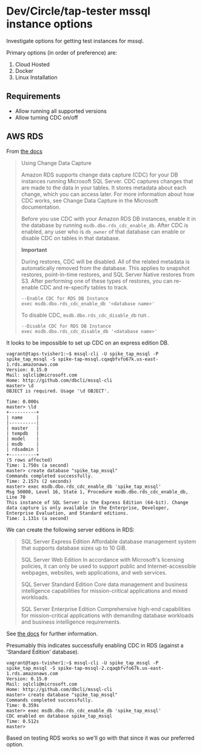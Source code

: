 Dev/Circle/tap-tester mssql instance options
============================================

Investigate options for getting test instances for mssql.

Primary options (in order of preference) are:

1. Cloud Hosted
1. Docker
1. Linux Installation

Requirements
------------

- Allow running all supported versions
- Allow turning CDC on/off

AWS RDS
-------

From
[the docs](https://docs.aws.amazon.com/AmazonRDS/latest/UserGuide/Appendix.SQLServer.CommonDBATasks.CDC.html)

> Using Change Data Capture
>
> Amazon RDS supports change data capture (CDC) for your DB instances
> running Microsoft SQL Server. CDC captures changes that are made to the
> data in your tables. It stores metadata about each change, which you can
> access later. For more information about how CDC works, see Change Data
> Capture in the Microsoft documentation.
>
> Before you use CDC with your Amazon RDS DB instances, enable it in the
> database by running `msdb.dbo.rds_cdc_enable_db`. After CDC is enabled,
> any user who is `db_owner` of that database can enable or disable CDC on
> tables in that database.
>
> **Important**
>
> During restores, CDC will be disabled. All of the related metadata is
> automatically removed from the database. This applies to snapshot
> restores, point-in-time restores, and SQL Server Native restores from S3.
> After performing one of these types of restores, you can re-enable CDC and
> re-specify tables to track.
>
> ```
> --Enable CDC for RDS DB Instance
> exec msdb.dbo.rds_cdc_enable_db '<database name>'
> ```
>
> To disable CDC, `msdb.dbo.rds_cdc_disable_db` run .
>
> ```
> --Disable CDC for RDS DB Instance
> exec msdb.dbo.rds_cdc_disable_db '<database name>'
> ```

It looks to be impossible to set up CDC on an express edition DB.

```
vagrant@taps-tvisher1:~$ mssql-cli -U spike_tap_mssql -P spike_tap_mssql -S spike-tap-mssql.cqaqbfvfo67k.us-east-1.rds.amazonaws.com
Version: 0.15.0
Mail: sqlcli@microsoft.com
Home: http://github.com/dbcli/mssql-cli
master> \d
OBJECT is required. Usage '\d OBJECT'.

Time: 0.000s
master> \ld
+----------+
| name     |
|----------|
| master   |
| tempdb   |
| model    |
| msdb     |
| rdsadmin |
+----------+
(5 rows affected)
Time: 1.750s (a second)
master> create database "spike_tap_mssql"
Commands completed successfully.
Time: 2.157s (2 seconds)
master> exec msdb.dbo.rds_cdc_enable_db 'spike_tap_mssql'
Msg 50000, Level 16, State 1, Procedure msdb.dbo.rds_cdc_enable_db, Line 70
This instance of SQL Server is the Express Edition (64-bit). Change data capture is only available in the Enterprise, Developer, Enterprise Evaluation, and Standard editions.
Time: 1.131s (a second)
```

We can create the following server editions in RDS:

> SQL Server Express Edition
> Affordable database management system that supports database sizes up to 10 GiB.
>
> SQL Server Web Edition
> In accordance with Microsoft's licensing policies, it can only be used to support public and Internet-accessible webpages, websites, web applications, and web services.
>
> SQL Server Standard Edition
> Core data management and business intelligence capabilities for mission-critical applications and mixed workloads.
>
> SQL Server Enterprise Edition
> Comprehensive high-end capabilities for mission-critical applications with demanding database workloads and business intelligence requirements.

See [the
docs](https://docs.aws.amazon.com/AmazonRDS/latest/UserGuide/SQLServer.Concepts.General.Licensing.html)
for further information.

Presumably this indicates successfully enabling CDC in RDS (against a
'Standard Edition' database).

```
vagrant@taps-tvisher1:~$ mssql-cli -U spike_tap_mssql -P spike_tap_mssql -S spike-tap-mssql-2.cqaqbfvfo67k.us-east-1.rds.amazonaws.com
Version: 0.15.0
Mail: sqlcli@microsoft.com
Home: http://github.com/dbcli/mssql-cli
master> create database "spike_tap_mssql"
Commands completed successfully.
Time: 0.359s
master> exec msdb.dbo.rds_cdc_enable_db 'spike_tap_mssql'
CDC enabled on database spike_tap_mssql
Time: 0.512s
master>
```

Based on testing RDS works so we'll go with that since it was our
preferred option.
